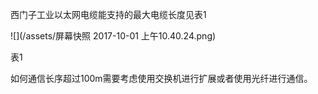 西门子工业以太网电缆能支持的最大电缆长度见表1

![](/assets/屏幕快照 2017-10-01 上午10.40.24.png)

表1

如何通信长序超过100m需要考虑使用交换机进行扩展或者使用光纤进行通信。

